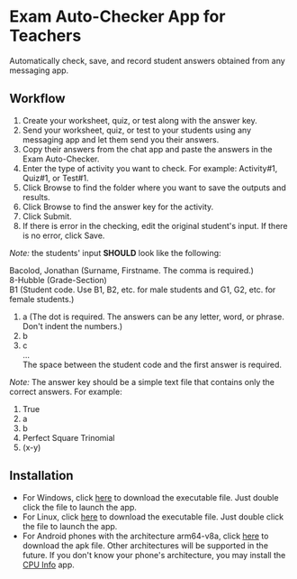 # Exam Auto-Checker App for Teachers
Automatically check, save, and record student answers obtained from any messaging app.

## Workflow
1. Create your worksheet, quiz, or test along with the answer key.
2. Send your worksheet, quiz, or test to your students using any messaging app and let them send you their answers. 
3. Copy their answers from the chat app and paste the answers in the Exam Auto-Checker.
4. Enter the type of activity you want to check. For example: Activity#1, Quiz#1, or Test#1.
5. Click Browse to find the folder where you want to save the outputs and results.
6. Click Browse to find the answer key for the activity. 
7. Click Submit.
8. If there is error in the checking, edit the original student's input. If there is no error, click Save.

_Note:_ the students' input **SHOULD** look like the following:

Bacolod, Jonathan  (Surname, Firstname. The comma is required.)    
8-Hubble           (Grade-Section)  
B1                 (Student code. Use B1, B2, etc. for male students and G1, G2, etc. for female students.) 
                         
1. a               (The dot is required. The answers can be any letter, word, or phrase. Don't indent the numbers.)   
2. b   
3. c  
...  
The space between the student code and the first answer is required.

_Note:_ The answer key should be a simple text file that contains only the correct answers. For example:

1. True
2. a
3. b
4. Perfect Square Trinomial
5. (x-y)


## Installation
* For Windows, click [here](https://github.com/cityofsmiles/ExamAutoChecker/blob/assets/ExamAutoChecker) to download the executable file. Just double click the file to launch the app.
* For Linux, click [here](https://github.com/cityofsmiles/ExamAutoChecker/blob/assets/ExamAutoChecker.exe) to download the executable file. Just double click the file to launch the app.
* For Android phones with the architecture arm64-v8a, click [here](https://github.com/cityofsmiles/ExamAutoChecker/blob/assets/ExamAutoChecker-0.1-arm64-v8a-debug.apk) to download the apk file. Other architectures will be supported in the future. If you don't know your phone's architecture, you may install the [CPU Info](https://github.com/kamgurgul/cpu-info) app.










